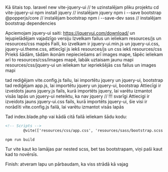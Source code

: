 
Kā šitais top.
laravel new vite-jquery-ui // te uzinstalējam pliku projektu
cd vite-jquery-ui
npm install jquery // instalējam jquery
npm i --save bootstrap @popperjs/core // instalējam bootstrap
npm i --save-dev sass // instalējam bootstrap dependencies

Apciemojam jquery-ui saiti: https://jqueryui.com/download/ un lejupielādējam vajadzīgo versiju
Izvelkam failus un ieliekam resources/js un resources/css mapēs
Faili, ko izvelkam ir jquery-ui.min.js un jquery-ui.css, jquery-ui.theme.css, 
attiecīgi js iekš resources/js un css iekš resources/css
Priekš šādām, tādām ikonām nepieciešams arī images mape, tāpēc ieliekam arī to resources/css/images mapē,
labāk uztaisam jaunu mapi resources/css/jquery-ui un ieliekam tur iepriekšējās css failus un images mapi

tad rediģējam vite.config.js failu, lai importētu jquery un jquery-ui, bootstrap
tad rediģējam app.js, lai importētu jquery un jquery-ui, bootstrap
Attiecīgi ir izveidots jauns jquery.js fails, kurā importēts jquery,
lai varētu izmantot visās lapās un jquery-ui neteiktu, ka nav jquery // !!! svarīgi
Attiecigi ir izveidots jauns jquery-ui.css fails, kurā importēts jquery-ui,
šie visi ir norādīti vite.config.js failā, lai varētu izmantot visās lapās

Tad index.blade.php vai kādā citā failā ieliekam šādu kodu:
```html
<!-- Scripts -->
        @vite(['resources/css/app.css', 'resources/sass/bootstrap.scss', 'resources/css/jquery-ui.css', 'resources/js/app.js'])
```
```shell
npm run build
```
Tur vite kaut ko lamājas par nested scss, bet tas bootstrapam, viņi paši kaut kad to novērsīs.

Finish: atveram lapu un pārbaudam, ka viss strādā kā vajag

